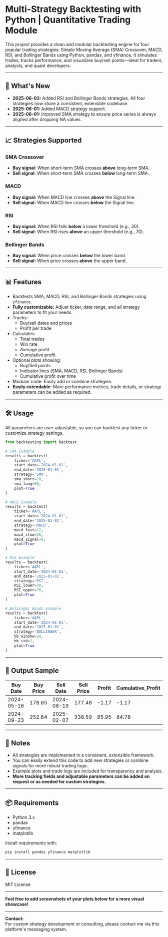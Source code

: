 # Multi-Strategy Backtesting with Python | Quantitative Trading Module

This project provides a clean and modular backtesting engine for four popular trading strategies: Simple Moving Average (SMA) Crossover, MACD, RSI, and Bollinger Bands using Python, pandas, and yfinance. It simulates trades, tracks performance, and visualizes buy/sell points—ideal for traders, analysts, and quant developers.

---

## 📢 What's New

- **2025-06-03:** Added RSI and Bollinger Bands strategies. All four strategies now share a consistent, extensible codebase.
- **2025-06-01:** Added MACD strategy support.
- **2025-06-01:** Improved SMA strategy to ensure price series is always aligned after dropping NA values.

---

## 📈 Strategies Supported

### SMA Crossover
- **Buy signal:** When short-term SMA crosses **above** long-term SMA.
- **Sell signal:** When short-term SMA crosses **below** long-term SMA.

### MACD
- **Buy signal:** When MACD line crosses **above** the Signal line.
- **Sell signal:** When MACD line crosses **below** the Signal line.

### RSI
- **Buy signal:** When RSI falls **below** a lower threshold (e.g., 30).
- **Sell signal:** When RSI rises **above** an upper threshold (e.g., 70).

### Bollinger Bands
- **Buy signal:** When price crosses **below** the lower band.
- **Sell signal:** When price crosses **above** the upper band.

---

## 📊 Features

- Backtests SMA, MACD, RSI, and Bollinger Bands strategies using `yfinance`.
- **Fully customizable:** Adjust ticker, date range, and all strategy parameters to fit your needs.
- Tracks:
  - Buy/sell dates and prices
  - Profit per trade
- Calculates:
  - Total trades
  - Win rate
  - Average profit
  - Cumulative profit
- Optional plots showing:
  - Buy/Sell points
  - Indicator lines (SMA, MACD, RSI, Bollinger Bands)
  - Cumulative profit over time
- Modular code: Easily add or combine strategies.
- **Easily extendable:** More performance metrics, trade details, or strategy parameters can be added as required.

---

## 🛠️ Usage

All parameters are user-adjustable, so you can backtest any ticker or customize strategy settings.

```python
from backtesting import backtest

# SMA Example
results = backtest(
    ticker='AAPL',
    start_date='2024-01-01',
    end_date='2025-01-01',
    strategy='SMA',
    sma_short=20,
    sma_long=50,
    plot=True
)

# MACD Example
results = backtest(
    ticker='AAPL',
    start_date='2024-01-01',
    end_date='2025-01-01',
    strategy='MACD',
    macd_fast=12,
    macd_slow=26,
    macd_signal=9,
    plot=True
)

# RSI Example
results = backtest(
    ticker='AAPL',
    start_date='2024-01-01',
    end_date='2025-01-01',
    strategy='RSI',
    RSI_lower=30,
    RSI_upper=70,
    plot=True
)

# Bollinger Bands Example
results = backtest(
    ticker='AAPL',
    start_date='2024-01-01',
    end_date='2025-01-01',
    strategy='BOLLINGER',
    bb_window=20,
    bb_std=2,
    plot=True
)
```

---

## 📁 Output Sample

| Buy Date   | Buy Price | Sell Date  | Sell Price | Profit | Cumulative_Profit |
|------------|-----------|------------|------------|--------|-------------------|
| 2024-05-16 | 178.65    | 2024-08-19 | 177.48     | -1.17  | -1.17             |
| 2024-09-23 | 252.64    | 2025-02-07 | 338.59     | 85.95  | 84.78             |

---

## 📝 Notes

- All strategies are implemented in a consistent, extensible framework.
- You can easily extend this code to add new strategies or combine signals for more robust trading logic.
- Example plots and trade logs are included for transparency and analysis.
- **More tracking fields and adjustable parameters can be added on request or as needed for custom strategies.**

---

## 📦 Requirements

- Python 3.x
- pandas
- yfinance
- matplotlib

Install requirements with:
```sh
pip install pandas yfinance matplotlib
```

---

## 📌 License

MIT License

---

**Feel free to add screenshots of your plots below for a more visual showcase!**

---

**Contact:**  
For custom strategy development or consulting, please contact me via this platform's messaging system.
